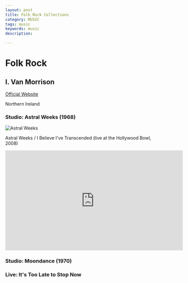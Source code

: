 ```yaml
---
layout: post
title: Folk Rock Collections
category: MUSIC
tags: music
keywords: music
description: 

---
```


# Folk Rock

## I. Van Morrison 

[Official Website](http://www.vanmorrison.com/splash/)

Northern Ireland

### Studio: Astral Weeks (1968)

<left>![Astral Weeks](https://upload.wikimedia.org/wikipedia/en/f/f7/VanMorrisonAstralWeeks.jpg)</left>

Astral Weeks / I Believe I've Transcended (live at the Hollywood Bowl, 2008)  

<iframe width="560" height="315" src="https://www.youtube.com/embed/4kDhaH_mXEA" frameborder="0" allowfullscreen></iframe>

### Studio: Moondance (1970)

### Live: It's Too Late to Stop Now